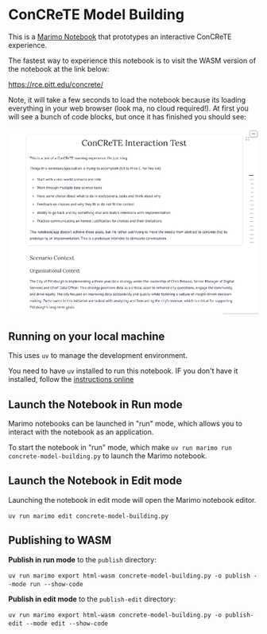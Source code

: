 # ConCReTE Model Building

This is a [Marimo Notebook](http://marimo.io) that prototypes an interactive ConCReTE experience.

The fastest way to experience this notebook is to visit the WASM version of the notebook at the link below:

https://rce.pitt.edu/concrete/


Note, it will take a few seconds to load the notebook because its loading everything in your web browser (look ma, no cloud required!). At first you will see a bunch of code blocks, but once it has finished you should see:

![when the notebook is finished loading](finished-loading.png)



## Running on your local machine

This uses `uv` to manage the development environment.

You need to have `uv` installed to run this notebook. IF you don't have it installed, follow the [instructions online](https://docs.astral.sh/uv/)

## Launch the Notebook in Run mode

Marimo notebooks can be launched in "run" mode, which allows you to interact with the notebook as an application.

To start the notebook in "run" mode, which make  `uv run marimo run concrete-model-building.py` to launch the Marimo notebook.

## Launch the Notebook in Edit mode

Launching the notebook in edit mode will open the Marimo notebook editor.

`uv run marimo edit concrete-model-building.py`


## Publishing to WASM

**Publish in run mode** to the `publish` directory:

`uv run marimo export html-wasm concrete-model-building.py -o publish --mode run --show-code`

**Publish in edit mode** to the `publish-edit` directory:

`uv run marimo export html-wasm concrete-model-building.py -o publish-edit --mode edit --show-code`
